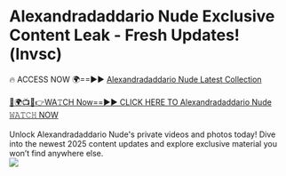 # Alexandradaddario Nude Exclusive Content Leak - Fresh Updates! (lnvsc)

🔥 ACCESS NOW 🌍==►► <a href="https://tinyurl.com/yc657z5k" rel="nofollow">Alexandradaddario Nude Latest Collection</a>
<br><br>
[🔴🌍📺📱👉WA𝚃CH Now==►► CLICK HERE TO Alexandradaddario Nude 𝚆𝙰𝚃𝙲𝙷 NOW](https://tinyurl.com/yc657z5k)
<br><br>
Unlock Alexandradaddario Nude's private videos and photos today! Dive into the newest 2025 content updates and explore exclusive material you won’t find anywhere else.
<br>
<a href="https://tinyurl.com/yc657z5k" rel="nofollow" data-target="animated-image.originalLink"><img src="https://camo.githubusercontent.com/8a4f000d20f83aca3bf7ec5f350d767afa0574a8a352519fd8cfa583a6f93a33/68747470733a2f2f692e696d6775722e636f6d2f644a486b345a712e676966" data-canonical-src="https://i.imgur.com/dJHk4Zq.gif" style="max-width: 100%; display: inline-block;" data-target="animated-image.originalImage"></a>
<br>
